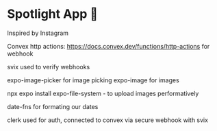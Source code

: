 # Spotlight App 🔦

Inspired by Instagram

Convex http actions: https://docs.convex.dev/functions/http-actions for webhook

svix used to verify webhooks

expo-image-picker for image picking
expo-image for images

npx expo install expo-file-system - to upload images performatively

date-fns for formating our dates

clerk used for auth, connected to convex via secure webhook with svix
